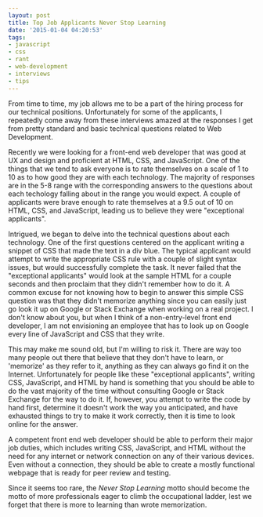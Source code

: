 ```yaml
---
layout: post
title: Top Job Applicants Never Stop Learning
date: '2015-01-04 04:20:53'
tags:
- javascript
- css
- rant
- web-development
- interviews
- tips
---
```


From time to time, my job allows me to be a part of the hiring process for our technical positions. Unfortunately for some of the applicants, I repeatedly come away from these interviews amazed at the responses I get from pretty standard and basic technical questions related to Web Development. 

Recently we were looking for a front-end web developer that was good at UX and design and proficient at HTML, CSS, and JavaScript. One of the things that we tend to ask everyone is to rate themselves on a scale of 1 to 10 as to how good they are with each technology. The majority of responses are in the 5-8 range with the corresponding answers to the questions about each techology falling about in the range you would expect. A couple of applicants were brave enough to rate themselves at a 9.5 out of 10 on HTML, CSS, and JavaScript, leading us to believe they were "exceptional applicants". 

Intrigued, we began to delve into the technical questions about each technology. One of the first questions centered on the applicant writing a snippet of CSS that made the text in a div blue. The typical applicant would attempt to write the appropriate CSS rule with a couple of slight syntax issues, but would successfully complete the task. It never failed that the "exceptional applicants" would look at the sample HTML for a couple seconds and then proclaim that they didn't remember how to do it. A common excuse for not knowing how to begin to answer this simple CSS question was that they didn't memorize anything since you can easily just go look it up on Google or Stack Exchange when working on a real project. I don't know about you, but when I think of a non-entry-level front end developer, I am not envisioning an employee that has to look up on Google every line of JavaScript and CSS that they write. 

This may make me sound old, but I'm willing to risk it. There are way too many people out there that believe that they don't have to learn, or 'memorize' as they refer to it, anything as they can always go find it on the Internet. Unfortunately for people like these "exceptional applicants", writing CSS, JavaScript, and HTML by hand is something that you should be able to do the vast majority of the time without consulting Google or Stack Exchange for the way to do it. If, however, you attempt to write the code by hand first, determine it doesn't work the way you anticipated, and have exhausted things to try to make it work correctly, then it is time to look online for the answer. 

A competent front end web developer should be able to perform their major job duties, which includes writing CSS, JavaScript, and HTML without the need for any internet or network connection on any of their various devices. Even without a connection, they should be able to create a mostly functional webpage that is ready for peer review and testing. 

Since it seems too rare, the *Never Stop Learning* motto should become the motto of more professionals eager to climb the occupational ladder, lest we forget that there is more to learning than wrote memorization.